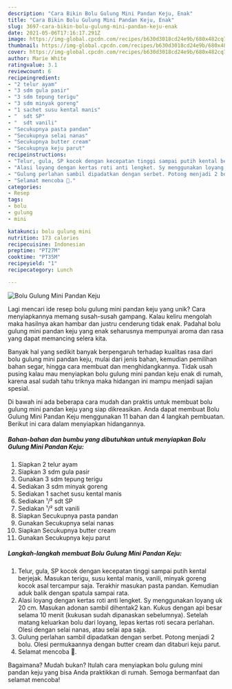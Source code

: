 ```yaml
---
description: "Cara Bikin Bolu Gulung Mini Pandan Keju, Enak"
title: "Cara Bikin Bolu Gulung Mini Pandan Keju, Enak"
slug: 3697-cara-bikin-bolu-gulung-mini-pandan-keju-enak
date: 2021-05-06T17:16:17.291Z
image: https://img-global.cpcdn.com/recipes/b630d3018cd24e9b/680x482cq70/bolu-gulung-mini-pandan-keju-foto-resep-utama.jpg
thumbnail: https://img-global.cpcdn.com/recipes/b630d3018cd24e9b/680x482cq70/bolu-gulung-mini-pandan-keju-foto-resep-utama.jpg
cover: https://img-global.cpcdn.com/recipes/b630d3018cd24e9b/680x482cq70/bolu-gulung-mini-pandan-keju-foto-resep-utama.jpg
author: Marie White
ratingvalue: 3.1
reviewcount: 6
recipeingredient:
- "2 telur ayam"
- "3 sdm gula pasir"
- "3 sdm tepung terigu"
- "3 sdm minyak goreng"
- "1 sachet susu kental manis"
- "  sdt SP"
- "  sdt vanili"
- "Secukupnya pasta pandan"
- "Secukupnya selai nanas"
- "Secukupnya butter cream"
- "Secukupnya keju parut"
recipeinstructions:
- "Telur, gula, SP kocok dengan kecepatan tinggi sampai putih kental berjejak. Masukan terigu, susu kental manis, vanili, minyak goreng kocok asal tercampur saja. Terakhir masukan pasta pandan. Kemudian aduk balik dengan spatula sampai rata."
- "Alasi loyang dengan kertas roti anti lengket. Sy menggunakan loyang uk 20 cm. Masukan adonan sambil dihentak2 kan. Kukus dengan api besar selama 10 menit (kukusan sudah dipanaskan sebelumnya). Setelah matang keluarkan bolu dari loyang, lepas kertas roti secara perlahan. Olesi dengan selai nanas, atau selai apa saja."
- "Gulung perlahan sambil dipadatkan dengan serbet. Potong menjadi 2 bolu. Olesi permukaannya dengan butter cream dan ditaburi keju parut."
- "Selamat mencoba 🙏."
categories:
- Resep
tags:
- bolu
- gulung
- mini

katakunci: bolu gulung mini 
nutrition: 173 calories
recipecuisine: Indonesian
preptime: "PT27M"
cooktime: "PT35M"
recipeyield: "1"
recipecategory: Lunch

---
```



![Bolu Gulung Mini Pandan Keju](https://img-global.cpcdn.com/recipes/b630d3018cd24e9b/680x482cq70/bolu-gulung-mini-pandan-keju-foto-resep-utama.jpg)

Lagi mencari ide resep bolu gulung mini pandan keju yang unik? Cara menyiapkannya memang susah-susah gampang. Kalau keliru mengolah maka hasilnya akan hambar dan justru cenderung tidak enak. Padahal bolu gulung mini pandan keju yang enak seharusnya mempunyai aroma dan rasa yang dapat memancing selera kita.

Banyak hal yang sedikit banyak berpengaruh terhadap kualitas rasa dari bolu gulung mini pandan keju, mulai dari jenis bahan, kemudian pemilihan bahan segar, hingga cara membuat dan menghidangkannya. Tidak usah pusing kalau mau menyiapkan bolu gulung mini pandan keju enak di rumah, karena asal sudah tahu triknya maka hidangan ini mampu menjadi sajian spesial.




Di bawah ini ada beberapa cara mudah dan praktis untuk membuat bolu gulung mini pandan keju yang siap dikreasikan. Anda dapat membuat Bolu Gulung Mini Pandan Keju menggunakan 11 bahan dan 4 langkah pembuatan. Berikut ini cara dalam menyiapkan hidangannya.

<!--inarticleads1-->

##### Bahan-bahan dan bumbu yang dibutuhkan untuk menyiapkan Bolu Gulung Mini Pandan Keju:

1. Siapkan 2 telur ayam
1. Siapkan 3 sdm gula pasir
1. Gunakan 3 sdm tepung terigu
1. Sediakan 3 sdm minyak goreng
1. Sediakan 1 sachet susu kental manis
1. Sediakan  ¹/² sdt SP
1. Sediakan  ¹/² sdt vanili
1. Siapkan Secukupnya pasta pandan
1. Gunakan Secukupnya selai nanas
1. Siapkan Secukupnya butter cream
1. Gunakan Secukupnya keju parut




<!--inarticleads2-->

##### Langkah-langkah membuat Bolu Gulung Mini Pandan Keju:

1. Telur, gula, SP kocok dengan kecepatan tinggi sampai putih kental berjejak. Masukan terigu, susu kental manis, vanili, minyak goreng kocok asal tercampur saja. Terakhir masukan pasta pandan. Kemudian aduk balik dengan spatula sampai rata.
1. Alasi loyang dengan kertas roti anti lengket. Sy menggunakan loyang uk 20 cm. Masukan adonan sambil dihentak2 kan. Kukus dengan api besar selama 10 menit (kukusan sudah dipanaskan sebelumnya). Setelah matang keluarkan bolu dari loyang, lepas kertas roti secara perlahan. Olesi dengan selai nanas, atau selai apa saja.
1. Gulung perlahan sambil dipadatkan dengan serbet. Potong menjadi 2 bolu. Olesi permukaannya dengan butter cream dan ditaburi keju parut.
1. Selamat mencoba 🙏.




Bagaimana? Mudah bukan? Itulah cara menyiapkan bolu gulung mini pandan keju yang bisa Anda praktikkan di rumah. Semoga bermanfaat dan selamat mencoba!
